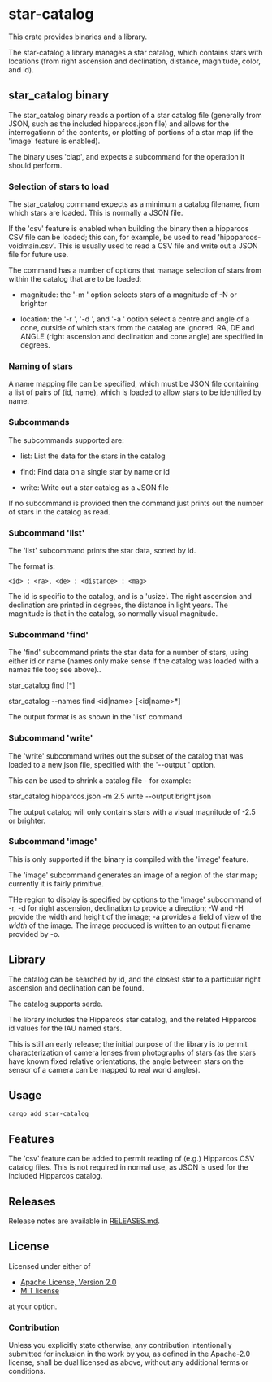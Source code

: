 # star-catalog

This crate provides binaries and a library.

The star-catalog a library manages a star catalog, which contains stars with
locations (from right ascension and declination, distance, magnitude,
color, and id).

## star_catalog binary

The star_catalog binary reads a portion of a star catalog file (generally from
JSON, such as the included hipparcos.json file) and allows for the
interrogationn of the contents, or plotting of portions of a star map
(if the 'image' feature is enabled).

The binary uses 'clap', and expects a subcommand for the operation it
should perform.

### Selection of stars to load

The star_catalog command expects as a minimum a catalog filename, from
which stars are loaded. This is normally a JSON file.

If the 'csv' feature is enabled when building the binary then a
hipparcos CSV file can be loaded; this can, for example, be used to
read 'hippparcos-voidmain.csv'. This is usually used to read a CSV
file and write out a JSON file for future use.

The command has a number of options that manage selection of stars
from within the catalog that are to be loaded:

 * magnitude: the '-m <N>' option selects stars of a magnitude of -N or brighter

 * location: the '-r <RA>', '-d <DE>', and '-a <ANGLE>' option select
   a centre and angle of a cone, outside of which stars from the
   catalog are ignored. RA, DE and ANGLE (right ascension and
   declination and cone angle) are specified in degrees.

### Naming of stars

A name mapping file can be specified, which must be JSON file
containing a list of pairs of (id, name), which is loaded to allow
stars to be identified by name.

### Subcommands

The subcommands supported are:

 * list: List the data for the stars in the catalog

 * find: Find data on a single star by name or id

 * write: Write out a star catalog as a JSON file

If no subcommand is provided then the command just prints out the
number of stars in the catalog as read.

### Subcommand 'list'

The 'list' subcommand prints the star data, sorted by id.

The format is:

    <id> : <ra>, <de> : <distance> : <mag>

The id is specific to the catalog, and is a 'usize'. The right
ascension and declination are printed in degrees, the distance in
light years. The magnitude is that in the catalog, so normally visual
magnitude.

### Subcommand 'find'

The 'find' subcommand prints the star data for a number of stars,
using either id or name (names only make sense if the catalog was
loaded with a names file too; see above)..

  star_catalog <catalog> find <id> [<id>*]

  star_catalog <catalog> --names <names> find <id|name> [<id|name>*]

The output format is as shown in the 'list' command

### Subcommand 'write'

The 'write' subcommand writes out the subset of the catalog that was
loaded to a new json file, specified with the '--output <filename>'
option.

This can be used to shrink a catalog file - for example:

  star_catalog hipparcos.json -m 2.5 write --output bright.json

The output catalog will only contains stars with a visual magnitude of
-2.5 or brighter.

### Subcommand 'image'

This is only supported if the binary is compiled with the 'image' feature.

The 'image' subcommand generates an image of a region of the star map;
currently it is fairly primitive.

THe region to display is specified by options to the 'image'
subcommand of -r, -d for right ascension, declination to provide a
direction; -W and -H provide the width and height of the image; -a
provides a field of view of the *width* of the image. The image
produced is written to an output filename provided by -o.

## Library

The catalog can be searched by id, and the closest star to a
particular right ascension and declination can be found.

The catalog supports serde.

The library includes the Hipparcos star catalog, and the related
Hipparcos id values for the IAU named stars.

This is still an early release; the initial purpose of the library is
to permit characterization of camera lenses from photographs of stars
(as the stars have known fixed relative orientations, the angle
between stars on the sensor of a camera can be mapped to real world
angles).

## Usage

```
cargo add star-catalog
```

## Features

The 'csv' feature can be added to permit reading of (e.g.) Hipparcos
CSV catalog files. This is not required in normal use, as JSON is used
for the included Hipparcos catalog.

## Releases

Release notes are available in [RELEASES.md](RELEASES.md).

## License

Licensed under either of

 * [Apache License, Version 2.0](http://www.apache.org/licenses/LICENSE-2.0)
 * [MIT license](http://opensource.org/licenses/MIT)

at your option.

### Contribution

Unless you explicitly state otherwise, any contribution intentionally submitted
for inclusion in the work by you, as defined in the Apache-2.0 license, shall be
dual licensed as above, without any additional terms or conditions.
